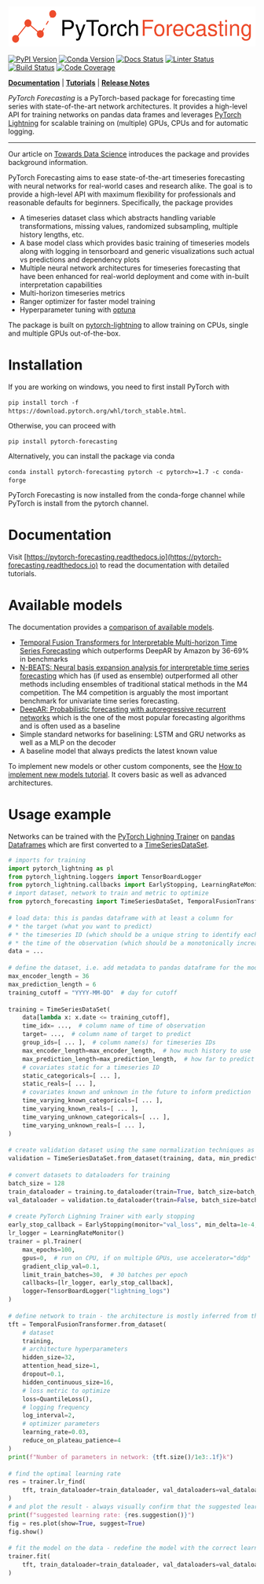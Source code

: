 ![PyTorch Forecasting](./docs/source/_static/logo.svg)

[pypi-image]: https://badge.fury.io/py/pytorch-forecasting.svg
[pypi-url]: https://pypi.python.org/pypi/pytorch-forecasting
[conda-image]: https://img.shields.io/conda/v/conda-forge/pytorch-forecasting
[conda-url]: https://anaconda.org/conda-forge/pytorch-forecasting
[build-image]: https://github.com/jdb78/pytorch-forecasting/actions/workflows/test.yml/badge.svg?branch=master
[build-url]: https://github.com/jdb78/pytorch-forecasting/actions/workflows/test.yml?query=branch%3Amaster
[linter-image]: https://github.com/jdb78/pytorch-forecasting/actions/workflows/code_quality.yml/badge.svg?branch=master
[linter-url]: https://github.com/jdb78/pytorch-forecasting/actions/workflows/code_quality.yml?query=branch%3Amaster
[docs-image]: https://readthedocs.org/projects/pytorch-forecasting/badge/?version=latest
[docs-url]: https://pytorch-forecasting.readthedocs.io
[coverage-image]: https://codecov.io/gh/jdb78/pytorch-forecasting/branch/master/graph/badge.svg
[coverage-url]: https://codecov.io/github/jdb78/pytorch-forecasting?branch=master

[![PyPI Version][pypi-image]][pypi-url] [![Conda Version][conda-image]][conda-url] [![Docs Status][docs-image]][docs-url] [![Linter Status][linter-image]][linter-url] [![Build Status][build-image]][build-url] [![Code Coverage][coverage-image]][coverage-url]

**[Documentation](https://pytorch-forecasting.readthedocs.io)** | **[Tutorials](https://pytorch-forecasting.readthedocs.io/en/latest/tutorials.html)** | **[Release Notes](https://pytorch-forecasting.readthedocs.io/en/latest/CHANGELOG.html)**

_PyTorch Forecasting_ is a PyTorch-based package for forecasting time series with state-of-the-art network architectures. It provides a high-level API for training networks on pandas data frames and leverages
[PyTorch Lightning](https://pytorch-lightning.readthedocs.io/) for scalable training on (multiple) GPUs, CPUs and for automatic logging.

---

Our article on [Towards Data Science](https://towardsdatascience.com/introducing-pytorch-forecasting-64de99b9ef46) introduces the package and provides background information.

PyTorch Forecasting aims to ease state-of-the-art timeseries forecasting with neural networks for real-world cases and research alike. The goal is to provide a high-level API with maximum flexibility for professionals and reasonable defaults for beginners.
Specifically, the package provides

- A timeseries dataset class which abstracts handling variable transformations, missing values,
  randomized subsampling, multiple history lengths, etc.
- A base model class which provides basic training of timeseries models along with logging in tensorboard
  and generic visualizations such actual vs predictions and dependency plots
- Multiple neural network architectures for timeseries forecasting that have been enhanced
  for real-world deployment and come with in-built interpretation capabilities
- Multi-horizon timeseries metrics
- Ranger optimizer for faster model training
- Hyperparameter tuning with [optuna](https://optuna.readthedocs.io/)

The package is built on [pytorch-lightning](https://pytorch-lightning.readthedocs.io/) to allow training on CPUs, single and multiple GPUs out-of-the-box.

# Installation

If you are working on windows, you need to first install PyTorch with

`pip install torch -f https://download.pytorch.org/whl/torch_stable.html`.

Otherwise, you can proceed with

`pip install pytorch-forecasting`

Alternatively, you can install the package via conda

`conda install pytorch-forecasting pytorch -c pytorch>=1.7 -c conda-forge`

PyTorch Forecasting is now installed from the conda-forge channel while PyTorch is install from the pytorch channel.

# Documentation

Visit [https://pytorch-forecasting.readthedocs.io](https://pytorch-forecasting.readthedocs.io) to read the
documentation with detailed tutorials.

# Available models

The documentation provides a [comparison of available models](https://pytorch-forecasting.readthedocs.io/en/latest/models.html).

- [Temporal Fusion Transformers for Interpretable Multi-horizon Time Series Forecasting](https://arxiv.org/pdf/1912.09363.pdf)
  which outperforms DeepAR by Amazon by 36-69% in benchmarks
- [N-BEATS: Neural basis expansion analysis for interpretable time series forecasting](http://arxiv.org/abs/1905.10437)
  which has (if used as ensemble) outperformed all other methods including ensembles of traditional statical
  methods in the M4 competition. The M4 competition is arguably the most important benchmark for univariate time series forecasting.
- [DeepAR: Probabilistic forecasting with autoregressive recurrent networks](https://www.sciencedirect.com/science/article/pii/S0169207019301888)
  which is the one of the most popular forecasting algorithms and is often used as a baseline
- Simple standard networks for baselining: LSTM and GRU networks as well as a MLP on the decoder
- A baseline model that always predicts the latest known value

To implement new models or other custom components, see the [How to implement new models tutorial](https://pytorch-forecasting.readthedocs.io/en/latest/tutorials/building.html). It covers basic as well as advanced architectures.

# Usage example

Networks can be trained with the [PyTorch Lighning Trainer](https://pytorch-lightning.readthedocs.io/en/latest/common/trainer.html) on [pandas Dataframes](https://pandas.pydata.org/pandas-docs/stable/user_guide/dsintro.html#dataframe) which are first converted to a [TimeSeriesDataSet](https://pytorch-forecasting.readthedocs.io/en/latest/data.html).

```python
# imports for training
import pytorch_lightning as pl
from pytorch_lightning.loggers import TensorBoardLogger
from pytorch_lightning.callbacks import EarlyStopping, LearningRateMonitor
# import dataset, network to train and metric to optimize
from pytorch_forecasting import TimeSeriesDataSet, TemporalFusionTransformer, QuantileLoss

# load data: this is pandas dataframe with at least a column for
# * the target (what you want to predict)
# * the timeseries ID (which should be a unique string to identify each timeseries)
# * the time of the observation (which should be a monotonically increasing integer)
data = ...

# define the dataset, i.e. add metadata to pandas dataframe for the model to understand it
max_encoder_length = 36
max_prediction_length = 6
training_cutoff = "YYYY-MM-DD"  # day for cutoff

training = TimeSeriesDataSet(
    data[lambda x: x.date <= training_cutoff],
    time_idx= ...,  # column name of time of observation
    target= ...,  # column name of target to predict
    group_ids=[ ... ],  # column name(s) for timeseries IDs
    max_encoder_length=max_encoder_length,  # how much history to use
    max_prediction_length=max_prediction_length,  # how far to predict into future
    # covariates static for a timeseries ID
    static_categoricals=[ ... ],
    static_reals=[ ... ],
    # covariates known and unknown in the future to inform prediction
    time_varying_known_categoricals=[ ... ],
    time_varying_known_reals=[ ... ],
    time_varying_unknown_categoricals=[ ... ],
    time_varying_unknown_reals=[ ... ],
)

# create validation dataset using the same normalization techniques as for the training dataset
validation = TimeSeriesDataSet.from_dataset(training, data, min_prediction_idx=training.index.time.max() + 1, stop_randomization=True)

# convert datasets to dataloaders for training
batch_size = 128
train_dataloader = training.to_dataloader(train=True, batch_size=batch_size, num_workers=2)
val_dataloader = validation.to_dataloader(train=False, batch_size=batch_size, num_workers=2)

# create PyTorch Lighning Trainer with early stopping
early_stop_callback = EarlyStopping(monitor="val_loss", min_delta=1e-4, patience=1, verbose=False, mode="min")
lr_logger = LearningRateMonitor()
trainer = pl.Trainer(
    max_epochs=100,
    gpus=0,  # run on CPU, if on multiple GPUs, use accelerator="ddp"
    gradient_clip_val=0.1,
    limit_train_batches=30,  # 30 batches per epoch
    callbacks=[lr_logger, early_stop_callback],
    logger=TensorBoardLogger("lightning_logs")
)

# define network to train - the architecture is mostly inferred from the dataset, so that only a few hyperparameters have to be set by the user
tft = TemporalFusionTransformer.from_dataset(
    # dataset
    training,
    # architecture hyperparameters
    hidden_size=32,
    attention_head_size=1,
    dropout=0.1,
    hidden_continuous_size=16,
    # loss metric to optimize
    loss=QuantileLoss(),
    # logging frequency
    log_interval=2,
    # optimizer parameters
    learning_rate=0.03,
    reduce_on_plateau_patience=4
)
print(f"Number of parameters in network: {tft.size()/1e3:.1f}k")

# find the optimal learning rate
res = trainer.lr_find(
    tft, train_dataloader=train_dataloader, val_dataloaders=val_dataloader, early_stop_threshold=1000.0, max_lr=0.3,
)
# and plot the result - always visually confirm that the suggested learning rate makes sense
print(f"suggested learning rate: {res.suggestion()}")
fig = res.plot(show=True, suggest=True)
fig.show()

# fit the model on the data - redefine the model with the correct learning rate if necessary
trainer.fit(
    tft, train_dataloader=train_dataloader, val_dataloaders=val_dataloader,
)
```
